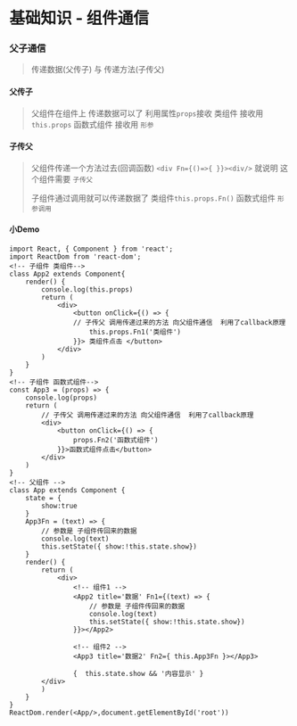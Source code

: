 # 基础知识 - 组件通信

### 父子通信
>
> 传递数据(父传子) 与 传递方法(子传父)
>
#### 父传子
>
> 父组件在组件上 传递数据可以了 利用属性`props`接收 类组件 接收用`this.props` 函数式组件 接收用 `形参`

#### 子传父

> 父组件传递一个方法过去(回调函数) `<div Fn={()=>{ }}><div/>` 就说明 这个组件需要 `子传父`
>
> 子组件通过调用就可以传递数据了 类组件`this.props.Fn()` 函数式组件 `形参调用`

#### 小Demo

```
import React, { Component } from 'react';
import ReactDom from 'react-dom';
<!-- 子组件 类组件-->
class App2 extends Component{
    render() {
        console.log(this.props)
        return (
            <div>
                <button onClick={() => {
                // 子传父 调用传递过来的方法 向父组件通信  利用了callback原理
                    this.props.Fn1('类组件')
                }}> 类组件点击 </button>
            </div>
        )
    }
}
<!-- 子组件 函数式组件-->
const App3 = (props) => {
    console.log(props)
    return (
        // 子传父 调用传递过来的方法 向父组件通信  利用了callback原理
        <div>
            <button onClick={() => {
                props.Fn2('函数式组件')
            }}>函数式组件点击</button>
        </div>
    )
}
<!-- 父组件 -->
class App extends Component {
    state = {
        show:true
    }
    App3Fn = (text) => {
        // 参数是 子组件传回来的数据
        console.log(text)
        this.setState({ show:!this.state.show})
    }
    render() {
        return (
            <div>
                <!-- 组件1 -->
                <App2 title='数据' Fn1={(text) => {
                    // 参数是 子组件传回来的数据
                    console.log(text)
                    this.setState({ show:!this.state.show})
                }}></App2>

                <!-- 组件2 -->
                <App3 title='数据2' Fn2={ this.App3Fn }></App3>

                {  this.state.show && '内容显示' }
        </div>
        )
    }
}
ReactDom.render(<App/>,document.getElementById('root'))
```

